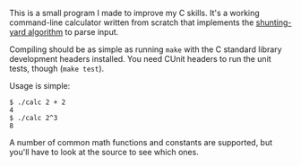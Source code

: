This is a small program I made to improve my C skills. It's a working
command-line calculator written from scratch that implements the [shunting-yard
algorithm][1] to parse input.

Compiling should be as simple as running `make` with the C standard library
development headers installed. You need CUnit headers to run the unit tests,
though (`make test`).

Usage is simple:

    $ ./calc 2 + 2
    4
    $ ./calc 2^3
    8

A number of common math functions and constants are supported, but you'll have
to look at the source to see which ones.

[1]: http://en.wikipedia.org/wiki/Shunting-yard_algorithm

